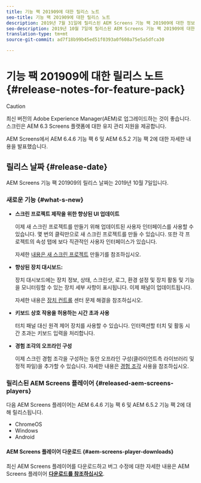 ```yaml
---
title: 기능 팩 201909에 대한 릴리스 노트
seo-title: 기능 팩 201909에 대한 릴리스 노트
description: 2019년 7월 31일에 릴리스된 AEM Screens 기능 팩 201909에 대한 정보를 보려면 이 페이지를 따르십시오.
seo-description: 2019년 10월 7일에 릴리스된 AEM Screens 기능 팩 201909에 대한 정보를 보려면 이 페이지를 따르십시오.
translation-type: tm+mt
source-git-commit: ad7f18b99b45ed51f0393a0f608a75e5a5dfca30

---
```



# 기능 팩 201909에 대한 릴리스 노트{#release-notes-for-feature-pack}

>[!CAUTION]
>
>최신 버전의 Adobe Experience Manager(AEM)로 업그레이드하는 것이 좋습니다. 스크린은 AEM 6.3 Screens 플랫폼에 대한 유지 관리 지원을 제공합니다.

AEM Screens에서 AEM 6.4.6 기능 팩 6 및 AEM 6.5.2 기능 팩 2에 대한 자세한 내용을 발표했습니다.

## 릴리스 날짜 {#release-date}

AEM Screens 기능 팩 201909의 릴리스 날짜는 2019년 10월 7일입니다.

### 새로운 기능 {#what-s-new}

* **스크린 프로젝트 제작을 위한 향상된 UI 업데이트**

   이제 새 스크린 프로젝트를 만들기 위해 업데이트된 사용자 인터페이스를 사용할 수 있습니다. 몇 번의 클릭만으로 새 스크린 프로젝트를 만들 수 있습니다. 또한 각 프로젝트의 속성 탭에 보다 직관적인 사용자 인터페이스가 있습니다.

   자세한 [내용은 새 스크린 프로젝트](creating-a-screens-project.md) 만들기를 참조하십시오.

* **향상된 장치 대시보드:**

   장치 대시보드에는 장치 정보, 상태, 스크린샷, 로그, 환경 설정 및 장치 활동 및 기능을 모니터링할 수 있는 장치 세부 사항이 표시됩니다. 이제 패널이 업데이트됩니다.

   자세한 내용은 [장치 컨트롤](monitoring-screens.md) 센터 문제 해결을 참조하십시오.

* **키보드 상호 작용을 허용하는 시간 초과 사용**

   터치 패널 대신 원격 제어 장치를 사용할 수 있습니다. 인터랙션할 터치 및 활동 시간 초과는 키보드 입력을 처리합니다.

* **경험 조각의 오프라인 구성**

   이제 스크린 경험 조각을 구성하는 동안 오프라인 구성(클라이언트측 라이브러리 및 정적 파일)을 추가할 수 있습니다.
자세한 내용은 [경험 조각](experience-fragments-in-screens.md) 사용을 참조하십시오.

### 릴리스된 AEM Screens 플레이어 {#released-aem-screens-players}

다음 AEM Screens 플레이어는 AEM 6.4.6 기능 팩 6 및 AEM 6.5.2 기능 팩 2에 대해 릴리스됩니다.

* ChromeOS
* Windows
* Android

#### AEM Screens 플레이어 다운로드 {#aem-screens-player-downloads}

최신 AEM Screens 플레이어를 다운로드하고 버그 수정에 대한 자세한 내용은 AEM Screens 플레이어 [**다운로드를 참조하십시오**](https://download.macromedia.com/screens/).
